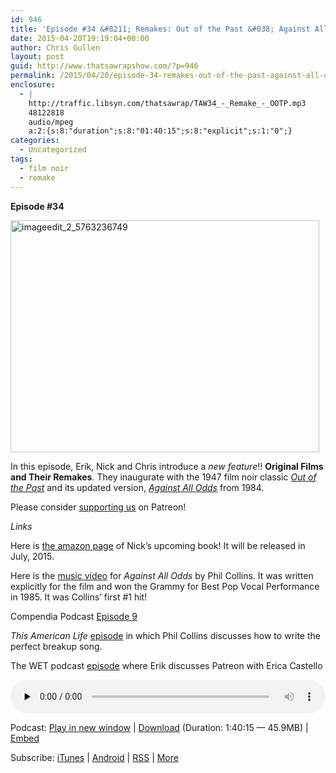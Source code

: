 ```yaml
---
id: 946
title: 'Episode #34 &#8211; Remakes: Out of the Past &#038; Against All Odds'
date: 2015-04-20T19:19:04+00:00
author: Chris Gullen
layout: post
guid: http://www.thatsawrapshow.com/?p=946
permalink: /2015/04/20/episode-34-remakes-out-of-the-past-against-all-odds/
enclosure:
  - |
    http://traffic.libsyn.com/thatsawrap/TAW34_-_Remake_-_OOTP.mp3
    48122818
    audio/mpeg
    a:2:{s:8:"duration";s:8:"01:40:15";s:8:"explicit";s:1:"0";}
categories:
  - Uncategorized
tags:
  - film noir
  - remake
---
```

**Episode #34**

<p style="text-align: left;">
  <a href="http://www.thatsawrapshow.com/wp-content/uploads/2015/04/imageedit_2_5763236749.jpg"><img class="aligncenter  wp-image-953" src="http://www.thatsawrapshow.com/wp-content/uploads/2015/04/imageedit_2_5763236749.jpg" alt="imageedit_2_5763236749" width="494" height="371" /></a>
</p>

In this episode, Erik, Nick and Chris introduce a _new feature_!! **Original Films and Their Remakes**. They inaugurate with the 1947 film noir classic <a href="http://www.imdb.com/title/tt0039689/" target="_blank"><em>Out of the Past</em></a> and its updated version, <a href="http://www.imdb.com/title/tt0086859/?ref_=nv_sr_1" target="_blank"><em>Against All Odds</em></a> from 1984.

Please consider [supporting us](https://www.patreon.com/thatsawrap) on Patreon!

_Links_

Here is [the amazon page](http://www.amazon.com/Sex-Sadism-Spain-Cinema-Spanish/dp/1442251158/ref=sr_1_1?ie=UTF8&qid=1429364553&sr=8-1&keywords=sex+sadism+and+spain) of Nick&#8217;s upcoming book! It will be released in July, 2015.

Here is the [music video](https://www.youtube.com/watch?v=SWSQS06i7-w) for _Against All Odds_ by Phil Collins. It was written explicitly for the film and won the Grammy for Best Pop Vocal Performance in 1985. It was Collins&#8217; first #1 hit!

Compendia Podcast [Episode 9](http://compendiapodcast.com/2015/04/01/episode-009-my-winnipeg/)

_This American Life_ [episode](http://www.thisamericanlife.org/radio-archives/episode/339/break-up) in which Phil Collins discusses how to write the perfect breakup song.

The WET podcast [episode](http://www.erikmarshall.net/blog/wet028-all-about-patreon-with-erica-castello/) where Erik discusses Patreon with Erica Castello

<div class="powerpress_player" id="powerpress_player_275">
  <audio class="wp-audio-shortcode" id="audio-946-35" preload="none" style="width: 100%;" controls="controls"><source type="audio/mpeg" src="http://media.blubrry.com/thatsawrap/p/traffic.libsyn.com/thatsawrap/TAW34_-_Remake_-_OOTP.mp3?_=35" /><a href="http://media.blubrry.com/thatsawrap/p/traffic.libsyn.com/thatsawrap/TAW34_-_Remake_-_OOTP.mp3">http://media.blubrry.com/thatsawrap/p/traffic.libsyn.com/thatsawrap/TAW34_-_Remake_-_OOTP.mp3</a></audio>
</div>

<p class="powerpress_links powerpress_links_mp3">
  Podcast: <a href="http://media.blubrry.com/thatsawrap/p/traffic.libsyn.com/thatsawrap/TAW34_-_Remake_-_OOTP.mp3" class="powerpress_link_pinw" target="_blank" title="Play in new window" onclick="return powerpress_pinw('http://www.thatsawrapshow.com/?powerpress_pinw=946-podcast');" rel="nofollow">Play in new window</a> | <a href="http://media.blubrry.com/thatsawrap/p/traffic.libsyn.com/thatsawrap/TAW34_-_Remake_-_OOTP.mp3" class="powerpress_link_d" title="Download" rel="nofollow" download="TAW34_-_Remake_-_OOTP.mp3">Download</a> (Duration: 1:40:15 &#8212; 45.9MB) | <a href="#" class="powerpress_link_e" title="Embed" onclick="return powerpress_show_embed('946-podcast');" rel="nofollow">Embed</a>
</p>

<p class="powerpress_embed_box" id="powerpress_embed_946-podcast" style="display: none;">
  <input id="powerpress_embed_946-podcast_t" type="text" value="<iframe width=&quot;320&quot; height=&quot;30&quot; src=&quot;http://www.thatsawrapshow.com/?powerpress_embed=946-podcast&amp;powerpress_player=mediaelement-audio&quot; frameborder=&quot;0&quot; scrolling=&quot;no&quot;></iframe>" onclick="javascript: this.select();" onfocus="javascript: this.select();" style="width: 70%;" readOnly />
</p>

<p class="powerpress_links powerpress_subscribe_links">
  Subscribe: <a href="https://itunes.apple.com/us/podcast/thats-a-wrap!/id638015669?mt=2&ls=1" class="powerpress_link_subscribe powerpress_link_subscribe_itunes" title="Subscribe on iTunes" rel="nofollow">iTunes</a> | <a href="http://subscribeonandroid.com/www.thatsawrapshow.com/feed/podcast/" class="powerpress_link_subscribe powerpress_link_subscribe_android" title="Subscribe on Android" rel="nofollow">Android</a> | <a href="http://www.thatsawrapshow.com/feed/podcast/" class="powerpress_link_subscribe powerpress_link_subscribe_rss" title="Subscribe via RSS" rel="nofollow">RSS</a> | <a href="http://www.thatsawrapshow.com/subscribe-to-podcast/" class="powerpress_link_subscribe powerpress_link_subscribe_more" title="More" rel="nofollow">More</a>
</p>

<!--powerpress_player-->